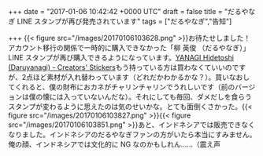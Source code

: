 
+++
date = "2017-01-06 10:42:42 +0000 UTC"
draft = false
title = "だるやなぎ LINE スタンプが再び発売されています"
tags = ["だるやなぎ","告知"]

+++
{{< figure src="/images/20170106103628.png"  >}}お待たせしました！　アカウント移行の関係で一時的に購入できなかった「柳 英俊 （だるやなぎ）」LINE スタンプが再び購入できるようになっています。[YANAGI Hidetoshi  (Daruyanagi) - Creators&#39; Stickers](https://store.line.me/stickershop/product/1366689)もう持っている方は買わなくていいのですが、2点ほど素材が入れ替わっています（どれだかわかるかな？）。買いなおしてくれると、僕の財布におカネがチャリンチャリンでうれしいです（前のバージョンは僕の懐には入っていないんだな）。それにしても毎回、ダメだしを食らうスタンプが変わるように思えたのは気のせいかな。とても面倒くさかった。{{< figure src="/images/20170106103827.png"  >}}{{< figure src="/images/20170106103851.png"  >}}あと、インドネシアでは販売できなくなりました。インドネシアのだるやなぎファンの方がいたら本当にすみません。俺の顔、インドネシアでは文化的に NG なのかもしれん……（震え声



